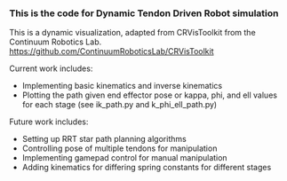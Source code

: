 ### This is the code for Dynamic Tendon Driven Robot simulation
This is a dynamic visualization, adapted from CRVisToolkit from the Continuum Robotics Lab. https://github.com/ContinuumRoboticsLab/CRVisToolkit

Current work includes:
- Implementing basic kinematics and inverse kinematics
- Plotting the path given end effector pose or kappa, phi, and ell values for each stage (see ik_path.py and k_phi_ell_path.py)

Future work includes:
- Setting up RRT star path planning algorithms
- Controlling pose of multiple tendons for manipulation
- Implementing gamepad control for manual manipulation
- Adding kinematics for differing spring constants for different stages
